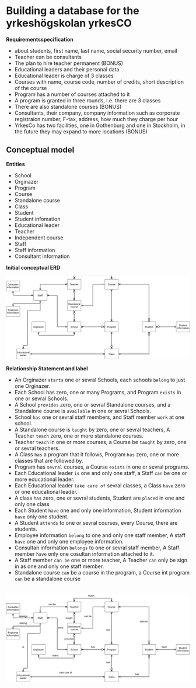 # Building a database for the yrkeshögskolan yrkesCO

**Requirementsspecification**
- about students, first name, last name, social security number, email
- Teacher can be consultants
- The plan to hire teacher permanent (BONUS)
- Educational leaders and their personal data
- Educational leader is charge of 3 classes
- Courses with name, course code, number of credits, short description of the course
- Program has a number of courses attached to it
- A program is granted in three rounds, i.e. there are 3 classes
- There are also standalone courses (BONUS)
- Consultants, their company, company information such as corporate registraion number, F-tax, address, how much they charge per hour
- YrkesCo has two facilities, one in Gothenburg and one in Stockholm, in the future they may expand to more locations (BONUS)


## Conceptual model

**Entities**
- School
- Orginazer
- Program
- Course
- Standalone course
- Class
- Student
- Student infomation
- Educational leader
- Teacher
- Independent course
- Staff
- Staff information
- Consultant information

**Initial conceptual ERD**

<img src = "assets/initial_conceptual_ERD.png">

<br>

**Relationship Statement and label**

- An Orginazer `starts` one or sevral Schools, each schools `belong` to just one Orginazer.
- Each School has zero, one or many Programs, and Program `exists` in one or sevral Schools.
- A School `provides` zero, one or sevral Standalone courses, and a Standalone course is `available` in one or sevral Schools.
- School `has` one or sevral staff members, and Staff member `work` at one school.
- A Standalone course is `taught` by zero, one or sevral teachers, A Teacher `teach` zero, one or more standalone courses. 
- Teacher `teach` in one or more courses, a Course be `taught` by zero, one or sevral teachers.
- A Class `has` a program that it follows, Program `has` zero, one or more classes that are followed by.
- Program has `sevral` courses, a Course `exists` in one or sevral programs.
- Each Educational leader `is` one and only one staff, a Staff `can` be one or more educational leader.
- Each Educational leader `take care of` sevral classes, a Class `have` zero or one educational leader.
- A class `has` zero, one or sevral students, Student are `placed` in one and only one class
- Each Student `have` one and only one information, Student information `have` only one student.
- A Student `attends` to one or sevral courses, every Course, there are students.
- Employee information `belong` to one and only one staff member, A staff `have` one and only one employee information.
- Consultan information `belongs` to one or sevral staff member, A Staff member `have` only one cosultan information attached to it.
- A Staff member `can be` one or more teacher, A Teacher `can` only be sign in as one and only one staff member.
- Standalone course `can` be a course in the program, a Course int program `can` be a standalone course

<br>

<img src = "assets/conceptual_erd.png">